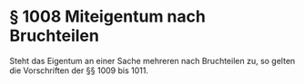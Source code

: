 # § 1008 Miteigentum nach Bruchteilen
Steht das Eigentum an einer Sache mehreren nach Bruchteilen zu, so gelten die Vorschriften der §§ 1009 bis 1011.